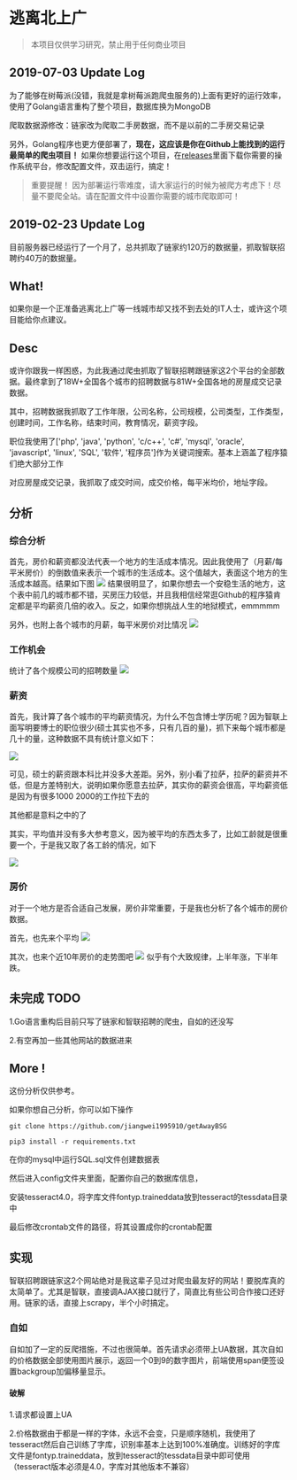 # 逃离北上广

> 本项目仅供学习研究，禁止用于任何商业项目




## 2019-07-03 Update Log

为了能够在树莓派(没错，我就是拿树莓派跑爬虫服务的)上面有更好的运行效率，使用了Golang语言重构了整个项目，数据库换为MongoDB

爬取数据源修改：链家改为爬取二手房数据，而不是以前的二手房交易记录

另外，Golang程序也更方便部署了，**现在，这应该是你在Github上能找到的运行最简单的爬虫项目！**  如果你想要运行这个项目，在[releases](https://github.com/jiangwei1995910/getAwayBSG/releases)里面下载你需要的操作系统平台，修改配置文件，双击运行，搞定！

> 重要提醒！ 因为部署运行零难度，请大家运行的时候为被爬方考虑下！尽量不要爬全站。请在配置文件中设置你需要的城市爬取即可！







##  2019-02-23 Update Log

目前服务器已经运行了一个月了，总共抓取了链家约120万的数据量，抓取智联招聘约40万的数据量。

## What!

如果你是一个正准备逃离北上广等一线城市却又找不到去处的IT人士，或许这个项目能给你点建议。

## Desc

或许你跟我一样困惑，为此我通过爬虫抓取了智联招聘跟链家这2个平台的全部数据。最终拿到了18W+全国各个城市的招聘数据与81W+全国各地的房屋成交记录数据。

其中，招聘数据我抓取了工作年限，公司名称，公司规模，公司类型，工作类型，创建时间，工作名称，结束时间，教育情况，薪资字段。

职位我使用了['php', 'java', 'python', 'c/c++', 'c#', 'mysql', 'oracle', 'javascript', 'linux', 'SQL', '软件', '程序员']作为关键词搜索。基本上涵盖了程序猿们绝大部分工作

对应房屋成交记录，我抓取了成交时间，成交价格，每平米均价，地址字段。

## 分析

### 综合分析

首先，房价和薪资都没法代表一个地方的生活成本情况。因此我使用了（月薪/每平米房价）的倒数值来表示一个城市的生活成本。这个值越大，表面这个地方的生活成本越高。结果如下图
![](./docs/img/shcb.png)
结果很明显了，如果你想去一个安稳生活的地方，这个表中前几的城市都不错，买房压力较低，并且我相信经常逛Github的程序猿肯定都是平均薪资几倍的收入。反之，如果你想挑战人生的地狱模式，emmmmm


另外，也附上各个城市的月薪，每平米房价对比情况
![](./docs/img/fjxz.png)

### 工作机会

统计了各个规模公司的招聘数量
![](./docs/img/gzjh.png)



### 薪资

首先，我计算了各个城市的平均薪资情况，为什么不包含博士学历呢？因为智联上面写明要博士的职位很少(硕士其实也不多，只有几百的量)，抓下来每个城市都是几十的量，这种数据不具有统计意义如下：

![](./docs/img/avg.png)

可见，硕士的薪资跟本科比并没多大差距。另外，别小看了拉萨，拉萨的薪资并不低，但是方差特别大，说明如果你愿意去拉萨，其实你的薪资会很高，平均薪资低是因为有很多1000 2000的工作拉下去的

其他都是意料之中的了


其实，平均值并没有多大参考意义，因为被平均的东西太多了，比如工龄就是很重要一个，于是我又取了各工龄的情况，如下

![](./docs/img/workTime.png)

### 房价

对于一个地方是否合适自己发展，房价非常重要，于是我也分析了各个城市的房价数据。

首先，也先来个平均
![](./docs/img/avgRoom.png)


其次，也来个近10年房价的走势图吧
![](./docs/img/room.png)
似乎有个大致规律，上半年涨，下半年跌。





## 未完成 TODO

1.Go语言重构后目前只写了链家和智联招聘的爬虫，自如的还没写

2.有空再加一些其他网站的数据进来



## More !

这份分析仅供参考。

如果你想自己分析，你可以如下操作
```
git clone https://github.com/jiangwei1995910/getAwayBSG

pip3 install -r requirements.txt

```

在你的mysql中运行SQL.sql文件创建数据表

然后进入config文件夹里面，配置你自己的数据库信息，

安装tesseract4.0，将字库文件fontyp.traineddata放到tesseract的tessdata目录中

最后修改crontab文件的路径，将其设置成你的crontab配置




## 实现

智联招聘跟链家这2个网站绝对是我这辈子见过对爬虫最友好的网站！要脱库真的太简单了。尤其是智联，直接调AJAX接口就行了，简直比有些公司合作接口还好用。链家的话，直接上scrapy，半个小时搞定。

### 自如

自如加了一定的反爬措施，不过也很简单。首先请求必须带上UA数据，其次自如的价格数据全部使用图片展示，返回一个0到9的数字图片，前端使用span便签设置backgroup加偏移量显示。

#### 破解

1.请求都设置上UA

2.价格数据由于都是一样的字体，永远不会变，只是顺序随机，我使用了tesseract然后自己训练了字库，识别率基本上达到100%准确度。训练好的字库文件是fontyp.traineddata，放到tesseract的tessdata目录中即可使用（tesseract版本必须是4.0，字库对其他版本不兼容）
